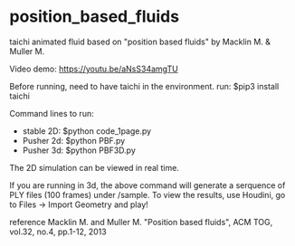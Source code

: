 # position_based_fluids
taichi animated fluid based on "position based fluids" by Macklin M. &amp; Muller M.

Video demo: https://youtu.be/aNsS34amgTU

Before running, need to have taichi in the environment.
run: $pip3 install taichi

Command lines to run:
- stable 2D: $python code_1page.py
- Pusher 2d: $python PBF.py
- Pusher 3d: $python PBF3D.py

The 2D simulation can be viewed in real time.

If you are running in 3d, the above command will generate a serquence of PLY files (100 frames) under /sample.
To view the results, use Houdini, go to Files -> Import Geometry and play!

reference
Macklin M. and Muller M. "Position based fluids", ACM TOG, vol.32, no.4, pp.1-12, 2013
